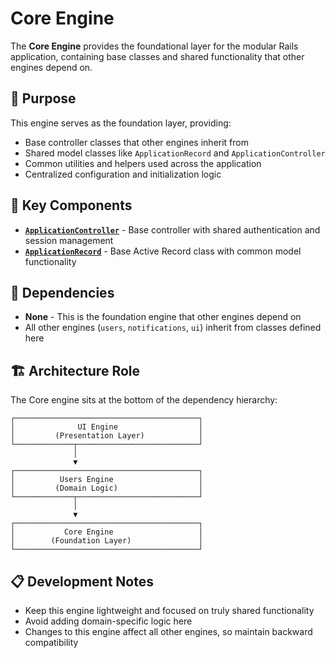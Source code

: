 # Core Engine

The **Core Engine** provides the foundational layer for the modular Rails application, containing base classes and shared functionality that other engines depend on.

## 🎯 Purpose

This engine serves as the foundation layer, providing:
- Base controller classes that other engines inherit from
- Shared model classes like `ApplicationRecord` and `ApplicationController`
- Common utilities and helpers used across the application
- Centralized configuration and initialization logic

## 📁 Key Components

- **[`ApplicationController`](app/controllers/application_controller.rb)** - Base controller with shared authentication and session management
- **[`ApplicationRecord`](app/models/application_record.rb)** - Base Active Record class with common model functionality

## 🔗 Dependencies

- **None** - This is the foundation engine that other engines depend on
- All other engines (`users`, `notifications`, `ui`) inherit from classes defined here

## 🏗️ Architecture Role

The Core engine sits at the bottom of the dependency hierarchy:

```
┌─────────────────────────────────────────┐
│              UI Engine                  │
│         (Presentation Layer)            │
└─────────────┬───────────────────────────┘
              │
              ▼
┌─────────────────────────────────────────┐
│          Users Engine                   │
│         (Domain Logic)                  │
└─────────────┬───────────────────────────┘
              │
              ▼
┌─────────────────────────────────────────┐
│           Core Engine                   │
│        (Foundation Layer)               │
└─────────────────────────────────────────┘
```

## 📋 Development Notes

- Keep this engine lightweight and focused on truly shared functionality
- Avoid adding domain-specific logic here
- Changes to this engine affect all other engines, so maintain backward compatibility
